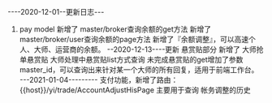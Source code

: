 
----2020-12-01--更新日志---
1. pay model
   新增了 master/broker查询余额的get方法
   新增了 master/broker/user查询余额的page方法
   新增了『余额调整』，可以高速个人、大师、运营商的余额。
--2020-12-13----更新
  悬赏贴部分
  新增了 大师抢单悬赏贴
         大师处理中悬赏贴list方式查询
  未完成悬赏贴的get增加了参数master_id，可以查询出来针对某一个大师的所有回复，适用于前端工作台。
---2021-01-04---------
  支付功能，新增了路由：  {{host}}/yi/trade/AccountAdjustHisPage   主要用于查询 帐务调整的历史




